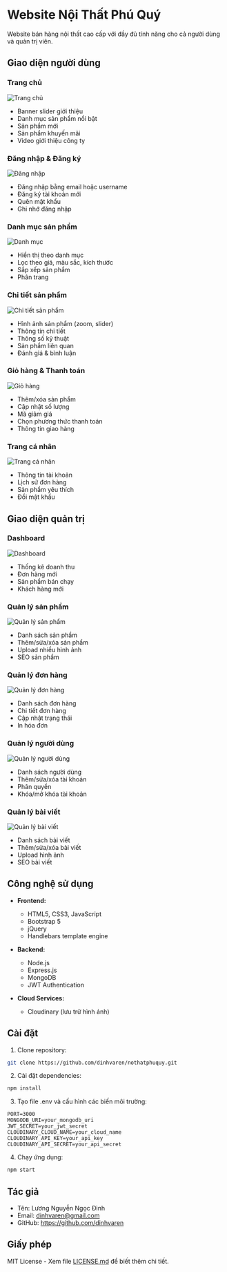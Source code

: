 # Website Nội Thất Phú Quý

Website bán hàng nội thất cao cấp với đầy đủ tính năng cho cả người dùng và quản trị viên.

## Giao diện người dùng

### Trang chủ
![Trang chủ](/images/dashbroad.jpg)
- Banner slider giới thiệu
- Danh mục sản phẩm nổi bật
- Sản phẩm mới
- Sản phẩm khuyến mãi
- Video giới thiệu công ty

### Đăng nhập & Đăng ký
![Đăng nhập](/screenshots/login.png)
- Đăng nhập bằng email hoặc username
- Đăng ký tài khoản mới
- Quên mật khẩu
- Ghi nhớ đăng nhập

### Danh mục sản phẩm
![Danh mục](/images/products.jpg)
- Hiển thị theo danh mục
- Lọc theo giá, màu sắc, kích thước
- Sắp xếp sản phẩm
- Phân trang

### Chi tiết sản phẩm
![Chi tiết sản phẩm](/images/products-detail.jpg)
- Hình ảnh sản phẩm (zoom, slider)
- Thông tin chi tiết
- Thông số kỹ thuật
- Sản phẩm liên quan
- Đánh giá & bình luận

### Giỏ hàng & Thanh toán
![Giỏ hàng](/images/cart.jpg)
- Thêm/xóa sản phẩm
- Cập nhật số lượng
- Mã giảm giá
- Chọn phương thức thanh toán
- Thông tin giao hàng

### Trang cá nhân
![Trang cá nhân](/images/profile.jpg)
- Thông tin tài khoản
- Lịch sử đơn hàng
- Sản phẩm yêu thích
- Đổi mật khẩu

## Giao diện quản trị

### Dashboard
![Dashboard](/images/admin-dashbroad.jpg)
- Thống kê doanh thu
- Đơn hàng mới
- Sản phẩm bán chạy
- Khách hàng mới

### Quản lý sản phẩm
![Quản lý sản phẩm](/images/products-admin.jpg)
- Danh sách sản phẩm
- Thêm/sửa/xóa sản phẩm
- Upload nhiều hình ảnh
- SEO sản phẩm

### Quản lý đơn hàng
![Quản lý đơn hàng](/images/order-admin.jpg)
- Danh sách đơn hàng
- Chi tiết đơn hàng
- Cập nhật trạng thái
- In hóa đơn

### Quản lý người dùng
![Quản lý người dùng](/images/users-admin.jpg)
- Danh sách người dùng
- Thêm/sửa/xóa tài khoản
- Phân quyền
- Khóa/mở khóa tài khoản

### Quản lý bài viết
![Quản lý bài viết](/screenshots/admin-posts.png)
- Danh sách bài viết
- Thêm/sửa/xóa bài viết
- Upload hình ảnh
- SEO bài viết

## Công nghệ sử dụng

- **Frontend:**
  - HTML5, CSS3, JavaScript
  - Bootstrap 5
  - jQuery
  - Handlebars template engine
  
- **Backend:**
  - Node.js
  - Express.js
  - MongoDB
  - JWT Authentication
  
- **Cloud Services:**
  - Cloudinary (lưu trữ hình ảnh)

## Cài đặt

1. Clone repository:
```bash
git clone https://github.com/dinhvaren/nothatphuquy.git
```

2. Cài đặt dependencies:
```bash
npm install
```

3. Tạo file .env và cấu hình các biến môi trường:
```env
PORT=3000
MONGODB_URI=your_mongodb_uri
JWT_SECRET=your_jwt_secret
CLOUDINARY_CLOUD_NAME=your_cloud_name
CLOUDINARY_API_KEY=your_api_key
CLOUDINARY_API_SECRET=your_api_secret
```

4. Chạy ứng dụng:
```bash
npm start
```

## Tác giả

- Tên: Lương Nguyễn Ngọc Đình
- Email: dinhvaren@gmail.com
- GitHub: https://github.com/dinhvaren

## Giấy phép

MIT License - Xem file [LICENSE.md](LICENSE.md) để biết thêm chi tiết. 